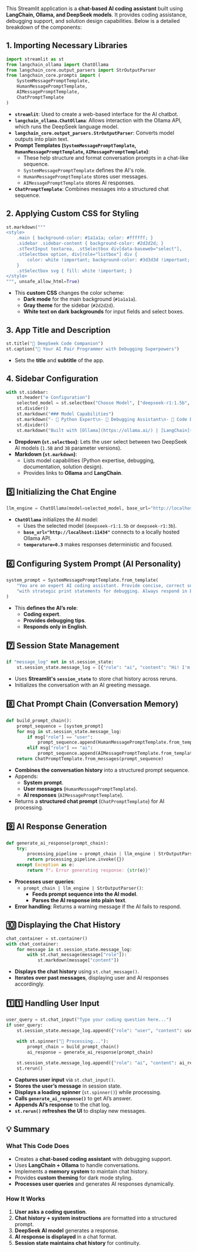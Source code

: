 This Streamlit application is a **chat-based AI coding assistant** built using **LangChain, Ollama, and DeepSeek models**. It provides coding assistance, debugging support, and solution design capabilities. Below is a detailed breakdown of the components:

## **1. Importing Necessary Libraries**
```python
import streamlit as st
from langchain_ollama import ChatOllama
from langchain_core.output_parsers import StrOutputParser
from langchain_core.prompts import (
    SystemMessagePromptTemplate,
    HumanMessagePromptTemplate,
    AIMessagePromptTemplate,
    ChatPromptTemplate
)
```
- **`streamlit`**: Used to create a web-based interface for the AI chatbot.
- **`langchain_ollama.ChatOllama`**: Allows interaction with the Ollama API, which runs the DeepSeek language model.
- **`langchain_core.output_parsers.StrOutputParser`**: Converts model outputs into plain text.
- **Prompt Templates (`SystemMessagePromptTemplate`, `HumanMessagePromptTemplate`, `AIMessagePromptTemplate`)**:
  - These help structure and format conversation prompts in a chat-like sequence.
  - `SystemMessagePromptTemplate` defines the AI's role.
  - `HumanMessagePromptTemplate` stores user messages.
  - `AIMessagePromptTemplate` stores AI responses.
- **`ChatPromptTemplate`**: Combines messages into a structured chat sequence.

## **2. Applying Custom CSS for Styling**
```python
st.markdown("""
<style>
    .main { background-color: #1a1a1a; color: #ffffff; }
    .sidebar .sidebar-content { background-color: #2d2d2d; }
    .stTextInput textarea, .stSelectbox div[data-baseweb="select"],
    .stSelectbox option, div[role="listbox"] div { 
        color: white !important; background-color: #3d3d3d !important;
    }
    .stSelectbox svg { fill: white !important; }
</style>
""", unsafe_allow_html=True)
```
- This **custom CSS** changes the color scheme:
  - **Dark mode** for the main background (`#1a1a1a`).
  - **Gray theme** for the sidebar (`#2d2d2d`).
  - **White text on dark backgrounds** for input fields and select boxes.

## **3. App Title and Description**
```python
st.title("🧠 DeepSeek Code Companion")
st.caption("🚀 Your AI Pair Programmer with Debugging Superpowers")
```
- Sets the **title** and **subtitle** of the app.

## **4. Sidebar Configuration**
```python
with st.sidebar:
    st.header("⚙️ Configuration")
    selected_model = st.selectbox("Choose Model", ["deepseek-r1:1.5b", "deepseek-r1:3b"], index=0)
    st.divider()
    st.markdown("### Model Capabilities")
    st.markdown("- 🐍 Python Expert\n- 🐞 Debugging Assistant\n- 📝 Code Documentation\n- 💡 Solution Design")
    st.divider()
    st.markdown("Built with [Ollama](https://ollama.ai/) | [LangChain](https://python.langchain.com/)")
```
- **Dropdown (`st.selectbox`)**: Lets the user select between two DeepSeek AI models (`1.5B` and `3B` parameter versions).
- **Markdown (`st.markdown`)**:
  - Lists model capabilities (Python expertise, debugging, documentation, solution design).
  - Provides links to **Ollama** and **LangChain**.

## **5️⃣ Initializing the Chat Engine**
```python
llm_engine = ChatOllama(model=selected_model, base_url="http://localhost:11434", temperature=0.3)
```
- **`ChatOllama`** initializes the AI model:
  - Uses the selected model (`deepseek-r1:1.5b` or `deepseek-r1:3b`).
  - **`base_url="http://localhost:11434"`** connects to a locally hosted Ollama API.
  - **`temperature=0.3`** makes responses deterministic and focused.

## **6️⃣ Configuring System Prompt (AI Personality)**
```python
system_prompt = SystemMessagePromptTemplate.from_template(
    "You are an expert AI coding assistant. Provide concise, correct solutions "
    "with strategic print statements for debugging. Always respond in English."
)
```
- This **defines the AI’s role**:
  - **Coding expert**.
  - **Provides debugging tips**.
  - **Responds only in English**.

## **7️⃣ Session State Management**
```python
if "message_log" not in st.session_state:
    st.session_state.message_log = [{"role": "ai", "content": "Hi! I'm DeepSeek. How can I help you code today? 💻"}]
```
- Uses **Streamlit's `session_state`** to store chat history across reruns.
- Initializes the conversation with an AI greeting message.

## **8️⃣ Chat Prompt Chain (Conversation Memory)**
```python
def build_prompt_chain():
    prompt_sequence = [system_prompt]
    for msg in st.session_state.message_log:
        if msg["role"] == "user":
            prompt_sequence.append(HumanMessagePromptTemplate.from_template(msg["content"]))
        elif msg["role"] == "ai":
            prompt_sequence.append(AIMessagePromptTemplate.from_template(msg["content"]))
    return ChatPromptTemplate.from_messages(prompt_sequence)
```
- **Combines the conversation history** into a structured prompt sequence.
- Appends:
  - **System prompt**.
  - **User messages** (`HumanMessagePromptTemplate`).
  - **AI responses** (`AIMessagePromptTemplate`).
- Returns a **structured chat prompt** (`ChatPromptTemplate`) for AI processing.

## **9️⃣ AI Response Generation**
```python
def generate_ai_response(prompt_chain):
    try:
        processing_pipeline = prompt_chain | llm_engine | StrOutputParser()
        return processing_pipeline.invoke({})
    except Exception as e:
        return f"⚠️ Error generating response: {str(e)}"
```
- **Processes user queries**:
  - `prompt_chain | llm_engine | StrOutputParser()`:
    - **Feeds prompt sequence into the AI model**.
    - **Parses the AI response into plain text**.
- **Error handling**: Returns a warning message if the AI fails to respond.

## **🔟 Displaying the Chat History**
```python
chat_container = st.container()
with chat_container:
    for message in st.session_state.message_log:
        with st.chat_message(message["role"]):
            st.markdown(message["content"])
```
- **Displays the chat history** using `st.chat_message()`.
- **Iterates over past messages**, displaying user and AI responses accordingly.

## **1️⃣1️⃣ Handling User Input**
```python
user_query = st.chat_input("Type your coding question here...")
if user_query:
    st.session_state.message_log.append({"role": "user", "content": user_query})
    
    with st.spinner("🧠 Processing..."):
        prompt_chain = build_prompt_chain()
        ai_response = generate_ai_response(prompt_chain)

    st.session_state.message_log.append({"role": "ai", "content": ai_response})
    st.rerun()
```
- **Captures user input** via `st.chat_input()`.
- **Stores the user’s message** in session state.
- **Displays a loading spinner** (`st.spinner()`) while processing.
- **Calls `generate_ai_response()`** to get AI’s answer.
- **Appends AI’s response** to the chat log.
- **`st.rerun()` refreshes the UI** to display new messages.

## **💡 Summary**
### **What This Code Does**
- Creates a **chat-based coding assistant** with debugging support.
- Uses **LangChain + Ollama** to handle conversations.
- Implements a **memory system** to maintain chat history.
- Provides **custom theming** for dark mode styling.
- **Processes user queries** and generates AI responses dynamically.

### **How It Works**
1. **User asks a coding question**.
2. **Chat history + system instructions** are formatted into a structured prompt.
3. **DeepSeek AI model** generates a response.
4. **AI response is displayed** in a chat format.
5. **Session state maintains chat history** for continuity.
